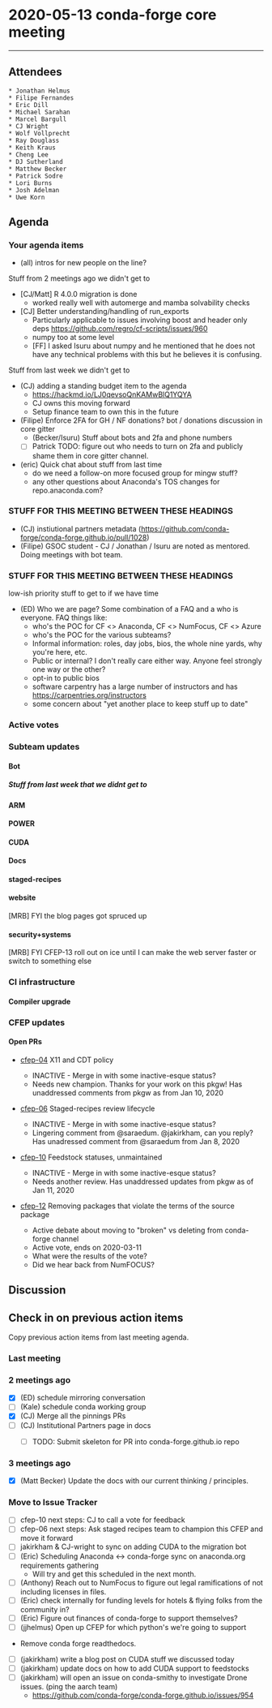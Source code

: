 # 2020-05-13 conda-forge core meeting

****

## Attendees
    * Jonathan Helmus
    * Filipe Fernandes
    * Eric Dill
    * Michael Sarahan
    * Marcel Bargull
    * CJ Wright
    * Wolf Vollprecht
    * Ray Douglass
    * Keith Kraus
    * Cheng Lee
    * DJ Sutherland
    * Matthew Becker
    * Patrick Sodre
    * Lori Burns
    * Josh Adelman
    * Uwe Korn

## Agenda

### Your agenda items
* (all) intros for new people on the line?

Stuff from 2 meetings ago we didn't get to
* [CJ/Matt] R 4.0.0 migration is done
    * worked really well with automerge and mamba solvability checks
* [CJ] Better understanding/handling of run_exports
    * Particularly applicable to issues involving boost and header only deps https://github.com/regro/cf-scripts/issues/960
    * numpy too at some level
    * [FF] I asked Isuru about numpy and he mentioned that he does not have any technical problems with this but he believes it is confusing.

Stuff from last week we didn't get to

* (CJ) adding a standing budget item to the agenda
    * https://hackmd.io/LJ0qevsoQnKAMwBlQ1YQYA
    * CJ owns this moving forward
    * Setup finance team to own this in the future
* (Filipe) Enforce 2FA for GH / NF donations? bot / donations discussion in core gitter
    * (Becker/Isuru) Stuff about bots and 2fa and phone numbers
    * [ ] Patrick TODO: figure out who needs to turn on 2fa and publicly shame them in core gitter channel.
* (eric) Quick chat about stuff from last time
    * do we need a follow-on more focused group for mingw stuff?
    * any other questions about Anaconda's TOS changes for repo.anaconda.com?

### STUFF FOR THIS MEETING BETWEEN THESE HEADINGS

* (CJ) instiutional partners metadata (https://github.com/conda-forge/conda-forge.github.io/pull/1028)
* (Filipe) GSOC student - CJ / Jonathan / Isuru are noted as mentored. Doing meetings with bot team.

### STUFF FOR THIS MEETING BETWEEN THESE HEADINGS

low-ish priority stuff to get to if we have time
* (ED) Who we are page? Some combination of a FAQ and a who is everyone. FAQ things like:
    * who's the POC for CF <> Anaconda, CF <> NumFocus, CF <> Azure
    * who's the POC for the various subteams?
    * Informal information: roles, day jobs, bios, the whole nine yards, why you're here, etc.
    * Public or internal? I don't really care either way. Anyone feel strongly one way or the other?
    * opt-in to public bios
    * software carpentry has a large number of instructors and has https://carpentries.org/instructors
    * some concern about "yet another place to keep stuff up to date"

### Active votes

### Subteam updates

#### Bot

##### Stuff from last week that we didnt get to

#### ARM

#### POWER

#### CUDA

#### Docs

#### staged-recipes

#### website

[MRB] FYI the blog pages got spruced up

#### security+systems

[MRB] FYI CFEP-13 roll out on ice until I can make the web server faster or switch to something else

### CI infrastructure

#### Compiler upgrade

### CFEP updates

#### Open PRs

* [cfep-04](https://github.com/conda-forge/conda-forge-enhancement-proposals/pull/7) X11 and CDT policy
    * INACTIVE - Merge in with some inactive-esque status?
    * Needs new champion. Thanks for your work on this pkgw! Has unaddressed comments from pkgw as from Jan 10, 2020

* [cfep-06](https://github.com/conda-forge/conda-forge-enhancement-proposals/pull/9) Staged-recipes review lifecycle
    * INACTIVE - Merge in with some inactive-esque status?
    * Lingering comment from @saraedum. @jakirkham, can you reply? Has unadressed comment from @saraedum from Jan 8, 2020

* [cfep-10](https://github.com/conda-forge/conda-forge-enhancement-proposals/pull/15) Feedstock statuses, unmaintained
    * INACTIVE - Merge in with some inactive-esque status?
    * Needs another review. Has unaddressed updates from pkgw as of Jan 11, 2020

* [cfep-12](https://github.com/conda-forge/cfep/pull/23) Removing packages that violate the terms of the source package
    * Active debate about moving to "broken" vs deleting from conda-forge channel
    * Active vote, ends on 2020-03-11
    * What were the results of the vote?
    * Did we hear back from NumFOCUS?

## Discussion


## Check in on previous action items
Copy previous action items from last meeting agenda.

### Last meeting

### 2 meetings ago
* [x] (ED) schedule mirroring conversation
* [ ] (Kale) schedule conda working group
* [x] (CJ) Merge all the pinnings PRs
* [ ] (CJ) Institutional Partners page in docs
    * [ ] TODO: Submit skeleton for PR into conda-forge.github.io repo


### 3 meetings ago
* [x] (Matt Becker) Update the docs with our current thinking / principles.

### Move to Issue Tracker

* [ ] cfep-10 next steps: CJ to call a vote for feedback
* [ ] cfep-06 next steps: Ask staged recipes team to champion this CFEP and move it forward
* [ ] jakirkham & CJ-wright to sync on adding CUDA to the migration bot
* [ ] (Eric) Scheduling Anaconda <-> conda-forge sync on anaconda.org requirements gathering
    * Will try and get this scheduled in the next month.
* [ ] (Anthony) Reach out to NumFocus to figure out legal ramifications of not including licenses in files.
* [ ] (Eric) check internally for funding levels for hotels & flying folks from the community in?
* [ ] (Eric) Figure out finances of conda-forge to support themselves?
* [ ] (jjhelmus) Open up CFEP for which python's we're going to support
* Remove conda forge readthedocs.
* [ ] (jakirkham) write a blog post on CUDA stuff we discussed today
* [ ] (jakirkham) update docs on how to add CUDA support to feedstocks
* [ ] (jakirkham) will open an issue on conda-smithy to investigate Drone issues. (ping the aarch team)
    * https://github.com/conda-forge/conda-forge.github.io/issues/954